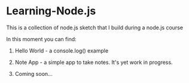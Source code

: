 # Learning-Node.js
This is a collection of node.js sketch that I build during a node.js course

In this moment you can find: 

1. Hello World - a console.log() example

2. Note App - a simple app to take notes. It's yet work in progress.

3. Coming soon...
